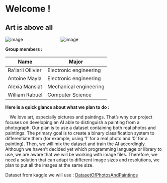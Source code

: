 # **Welcome !**
## Art is above all
![image](https://github.com/user-attachments/assets/3fae9b24-178e-4bb8-8469-dfaae61eefcc) &emsp;&emsp;&emsp;&emsp;&emsp;&emsp;&emsp;&emsp;  ![image](https://github.com/user-attachments/assets/fd7ba857-693c-4c41-8432-f02026adb151)



**Group members :**

|        Name       |        Major           |
|-------------------|------------------------|
| Ra'iarii Ollivier | Electronic engineering |
| Antoine Mayla     | Electronic engineering |
| Alexia Mansiat    | Mechanical engineering |
| William Rabuel    | Computer Science       |


**Here is a quick glance about what we plan to do :**

&emsp;We love art, especially pictures and paintings. That’s why our project focuses on developing an AI able to distinguish a painting from a photograph.
Our plan is to use a dataset containing both real photos and paintings. The primary goal is to create a binary classification system to differentiate them (for example, using ‘1’ for a real photo and ‘0’ for a painting). Then, we will mix the dataset and train the AI accordingly. Although we haven’t decided yet which programming language or library to use, we are aware that we will be working with image files. Therefore, we need a solution that can adapt to different image sizes and resolutions, we plan to put all the images at the same size.


Dataset from kaggle we will use : [DatasetOfPhotosAndPaintings](https://www.kaggle.com/datasets/iiplutocrat45ii/painting-vs-photograph-classification-dataset)










